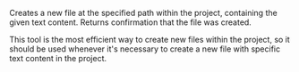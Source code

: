 Creates a new file at the specified path within the project, containing the given text content. Returns confirmation that the file was created.

This tool is the most efficient way to create new files within the project, so it should be used whenever it's necessary to create a new file with specific text content in the project.
